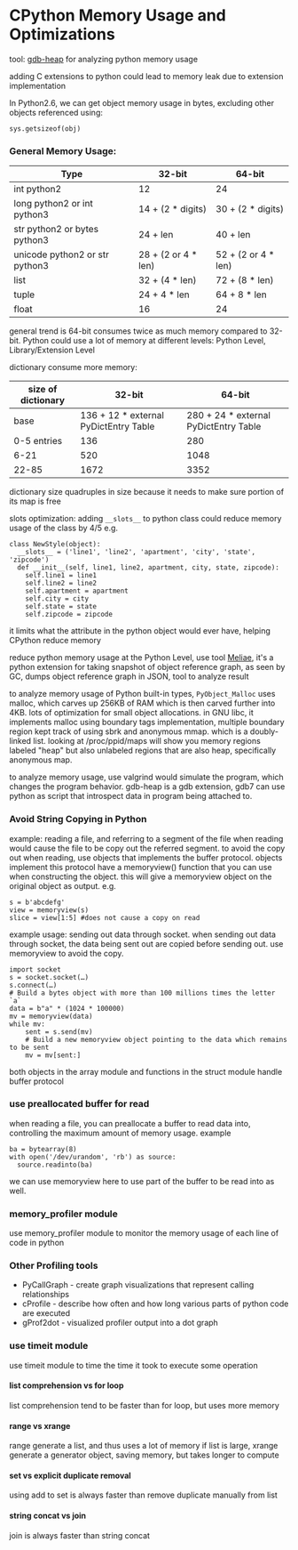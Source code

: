 # CPython Memory Usage and Optimizations

tool: [gdb-heap](github.com/rogerhu/gdb-heap) for analyzing python memory usage

adding C extensions to python could lead to memory leak due to extension implementation

In Python2.6, we can get object memory usage in bytes, excluding other objects referenced using:
```
sys.getsizeof(obj)
```

### General Memory Usage:
|Type                           | 32-bit              | 64-bit              |
|-------------------------------|---------------------|---------------------|
|int python2                    | 12                  | 24                  |
|long python2 or int python3    | 14 + (2 * digits)   | 30 + (2 * digits)   |
|str python2 or bytes python3   | 24 + len            | 40 + len            |
|unicode python2 or str python3 | 28 + (2 or 4 * len) | 52 + (2 or 4 * len) |
|list                           | 32 + (4 * len)      | 72 + (8 * len)      |
|tuple                          | 24 + 4 * len        | 64 + 8 * len        |
|float                          | 16                  | 24                  |

general trend is 64-bit consumes twice as much memory compared to 32-bit. Python could use a lot of memory at different levels: Python Level, Library/Extension Level

dictionary consume more memory:

|size of dictionary | 32-bit                                | 64-bit                                |
|-------------------|---------------------------------------|---------------------------------------|
|base               | 136 + 12 * external PyDictEntry Table | 280 + 24 * external PyDictEntry Table |
|0-5 entries        | 136                                   | 280                                   |
|6-21               | 520                                   | 1048                                  |
|22-85              | 1672                                  | 3352                                  |

dictionary size quadruples in size because it needs to make sure portion of its map is free

slots optimization: adding `__slots__` to python class could reduce memory usage of the class by 4/5 e.g.

```
class NewStyle(object):
  __slots__ = ('line1', 'line2', 'apartment', 'city', 'state', 'zipcode')
  def __init__(self, line1, line2, apartment, city, state, zipcode):
    self.line1 = line1
    self.line2 = line2
    self.apartment = apartment
    self.city = city
    self.state = state
    self.zipcode = zipcode
```

it limits what the attribute in the python object would ever have, helping CPython reduce memory

reduce python memory usage at the Python Level, use tool [Meliae](https://launchpad.net/meliae), it's a python extension for taking snapshot of object reference graph, as seen by GC, dumps object reference graph in JSON, tool to analyze result

to analyze memory usage of Python built-in types, `PyObject_Malloc` uses malloc, which carves up 256KB of RAM which is then carved further into 4KB. lots of optimization for small object allocations. in GNU libc, it implements malloc using boundary tags implementation, multiple boundary region kept track of using sbrk and anonymous mmap. which is a doubly-linked list. looking at /proc/ppid/maps will show you memory regions labeled "heap" but also unlabeled regions that are also heap, specifically anonymous map.

to analyze memory usage, use valgrind would simulate the program, which changes the program behavior. gdb-heap is a gdb extension, gdb7 can use python as script that introspect data in program being attached to. 

### Avoid String Copying in Python
example: reading a file, and referring to a segment of the file when reading would cause the file to be copy out the referred segment. to avoid the copy out when reading, use objects that implements the buffer protocol. objects implement this protocol have a memoryview() function that you can use when constructing the object. this will give a memoryview object on the original object as output. e.g.

```
s = b'abcdefg'
view = memoryview(s)
slice = view[1:5] #does not cause a copy on read
```

example usage: sending out data through socket. when sending out data through socket, the data being sent out are copied before sending out. use memoryview to avoid
the copy.

```
import socket
s = socket.socket(…)
s.connect(…)
# Build a bytes object with more than 100 millions times the letter `a`
data = b"a" * (1024 * 100000)
mv = memoryview(data)
while mv:
    sent = s.send(mv)
    # Build a new memoryview object pointing to the data which remains to be sent
    mv = mv[sent:]
```

both objects in the array module and functions in the struct module handle buffer protocol

### use preallocated buffer for read
when reading a file, you can preallocate a buffer to read data into, controlling the maximum amount of memory usage. example

```
ba = bytearray(8)
with open('/dev/urandom', 'rb') as source:
  source.readinto(ba)
```

we can use memoryview here to use part of the buffer to be read into as well.

### memory_profiler module
use memory_profiler module to monitor the memory usage of each line of code in python

### Other Profiling tools
* PyCallGraph - create graph visualizations that represent calling relationships
* cProfile - describe how often and how long various parts of python code are executed
* gProf2dot - visualized profiler output into a dot graph

### use timeit module
use timeit module to time the time it took to execute some operation

#### list comprehension vs for loop
list comprehension tend to be faster than for loop, but uses more memory

#### range vs xrange
range generate a list, and thus uses a lot of memory if list is large, xrange generate a generator object, saving memory, but takes longer to compute

#### set vs explicit duplicate removal
using add to set is always faster than remove duplicate manually from list

#### string concat vs join
join is always faster than string concat

